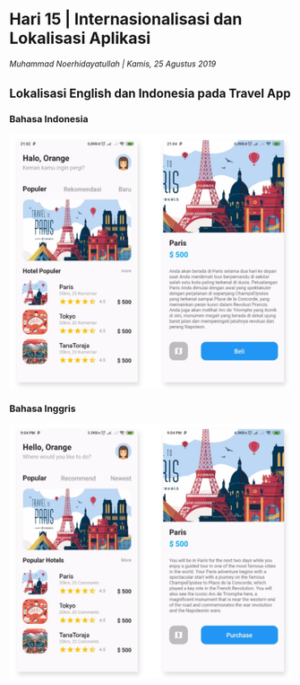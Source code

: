 # Hari 15 | Internasionalisasi dan Lokalisasi Aplikasi

###### Muhammad Noerhidayatullah | Kamis, 25 Agustus 2019

## Lokalisasi English dan Indonesia pada Travel App

### Bahasa Indonesia

<img src='assets/images/id.png'>

### Bahasa Inggris

<img src='assets/images/en.png'>
